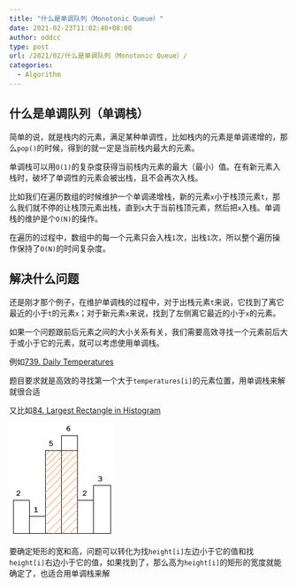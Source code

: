 ```yaml
---
title: "什么是单调队列（Monotonic Queue）"
date: 2021-02-23T11:02:48+08:00
author: oddcc
type: post
url: /2021/02/什么是单调队列（Monotonic Queue）/
categories:
  - Algorithm
---
```


## 什么是单调队列（单调栈）

简单的说，就是栈内的元素，满足某种单调性，比如栈内的元素是单调递增的，那么`pop()`的时候，得到的就一定是当前栈内最大的元素。

单调栈可以用`O(1)`的复杂度获得当前栈内元素的最大（最小）值。在有新元素入栈时，破坏了单调性的元素会被出栈，且不会再次入栈。

比如我们在遍历数组的时候维护一个单调递增栈，新的元素`x`小于栈顶元素`t`，那么我们就不停的让栈顶元素出栈，直到`x`大于当前栈顶元素，然后把`x`入栈。单调栈的维护是个`O(N)`的操作。

在遍历的过程中，数组中的每一个元素只会入栈`1`次，出栈`1`次，所以整个遍历操作保持了`O(N)`的时间复杂度。

## 解决什么问题

还是刚才那个例子，在维护单调栈的过程中，对于出栈元素`t`来说，它找到了离它最近的小于`t`的元素`x`；对于新元素`x`来说，找到了左侧离它最近的小于`x`的元素。

如果一个问题跟前后元素之间的大小关系有关，我们需要高效寻找一个元素前后大于或小于它的元素，就可以考虑使用单调栈。

例如[739. Daily Temperatures](https://leetcode-cn.com/problems/daily-temperatures/)

题目要求就是高效的寻找第一个大于`temperatures[i]`的元素位置，用单调栈来解就很合适

又比如[84. Largest Rectangle in Histogram](https://leetcode-cn.com/problems/largest-rectangle-in-histogram/)

![img](../../static/images/什么是单调队列（Monotonic%20Queue）/histogram_area.png)

要确定矩形的宽和高，问题可以转化为找`height[i]`左边小于它的值和找`height[i]`右边小于它的值，如果找到了，那么高为`height[i]`的矩形的宽度就能确定了，也适合用单调栈来解